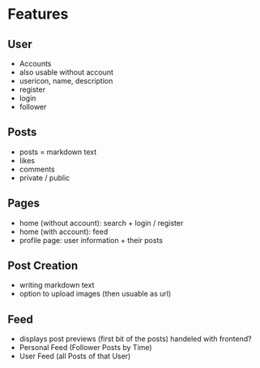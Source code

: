 # Features
## User
* Accounts
* also usable without account
* usericon, name, description
* register
* login
* follower
## Posts
* posts = markdown text
* likes
* comments
* private / public
## Pages
* home (without account): search + login / register
* home (with account): feed
* profile page: user information + their posts
## Post Creation
* writing markdown text
* option to upload images (then usuable as url)

## Feed
* displays post previews (first bit of the posts) handeled with frontend?
* Personal Feed (Follower Posts by Time)
* User Feed (all Posts of that User)
